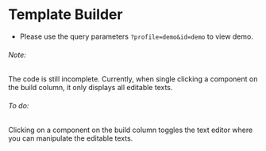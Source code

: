 # Template Builder

* Please use the query parameters `?profile=demo&id=demo` to view demo.

  
###### Note:

The code is still incomplete. Currently, when single clicking a component on the build column, it only displays all editable texts.


###### To do:

Clicking on a component on the build column toggles the text editor where you can manipulate the editable texts.